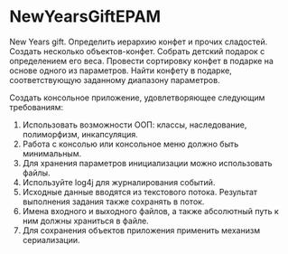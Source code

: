 # NewYearsGiftEPAM
New Years gift. Определить иерархию конфет и прочих сладостей. Создать
несколько объектов-конфет. Собрать детский подарок с определением его
веса. Провести сортировку конфет в подарке на основе одного из параметров.
Найти конфету в подарке, соответствующую заданному диапазону
параметров.

Создать консольное приложение, удовлетворяющее следующим
требованиям:
1. Использовать возможности ООП: классы, наследование, полиморфизм,
инкапсуляция.
2. Работа с консолью или консольное меню должно быть минимальным.
3. Для хранения параметров инициализации можно использовать файлы.
4. Используйте log4j для журналирования событий.
5. Исходные данные вводятся из текстового потока. Результат
выполнения задания также сохранять в поток.
6. Имена входного и выходного файлов, а также абсолютный путь к ним
должны храниться в файле.
7. Для сохранения объектов приложения применить механизм
сериализации.
